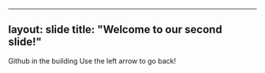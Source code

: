 
---
layout: slide
title: "Welcome to our second slide!"
---
Github in the building
Use the left arrow to go back!
